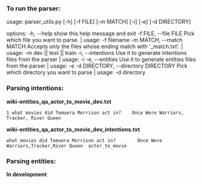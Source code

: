 ### To run the parser:

usage: parser_utils.py [-h] [-f FILE] [-m MATCH] [-i] [-e] [-d DIRECTORY]

options:
  -h, --help            show this help message and exit
  -f FILE, --file FILE  Pick which file you want to parse. | usage: -f filename
  -m MATCH, --match MATCH
                        Accepts only the files whose ending match with '_match.txt'. | usage: -m dev || test || train
  -i, --intentions      Use it to generate intentions files from the parser | usage: -i
  -e, --entities        Use it to generate entities files from the parser | usage: -e
  -d DIRECTORY, --directory DIRECTORY
                        Pick which directory you want to parse | usage: -d directory

### Parsing intentions:

**wiki-entities_qa_actor_to_movie_dev.txt**

    1 what movies did Temuera Morrison act in?    Once Were Warriors, Tracker, River Queen

**wiki-entities_qa_actor_to_movie_dev_intentions.txt**

    what movies did Temuera Morrison act in?		Once Were Warriors,Tracker,River Queen	actor_to_movie

### Parsing entities:
**In development**

